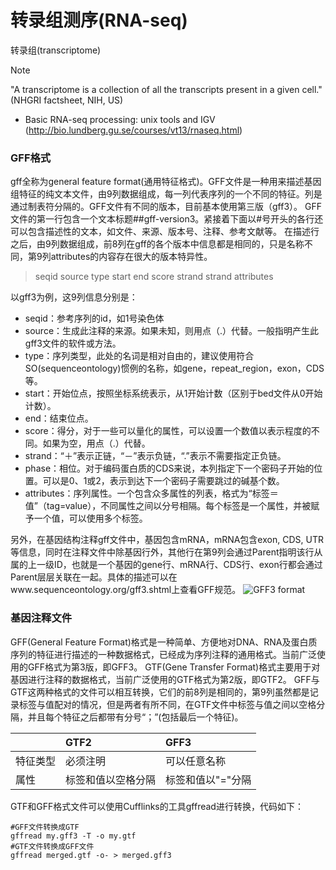 # 转录组测序(RNA-seq)

转录组(transcriptome)

> [!NOTE]
> "A transcriptome is a collection of all the transcripts present in a given cell." (NHGRI factsheet, NIH, US)

* Basic RNA-seq processing: unix tools and IGV (http://bio.lundberg.gu.se/courses/vt13/rnaseq.html)

### GFF格式
gff全称为general feature format(通用特征格式)。GFF文件是一种用来描述基因组特征的纯文本文件，由9列数据组成，每一列代表序列的一个不同的特征。列是通过制表符分隔的。GFF文件有不同的版本，目前基本使用第三版（gff3）。
GFF文件的第一行包含一个文本标题##gff-version3。紧接着下面以#号开头的各行还可以包含描述性的文本，如文件、来源、版本号、注释、参考文献等。
在描述行之后，由9列数据组成，前8列在gff的各个版本中信息都是相同的，只是名称不同，第9列attributes的内容存在很大的版本特异性。
> seqid source type start end score strand strand attributes

以gff3为例，这9列信息分别是：
* seqid：参考序列的id，如1号染色体
* source：生成此注释的来源。如果未知，则用点（.）代替。一般指明产生此gff3文件的软件或方法。
* type：序列类型，此处的名词是相对自由的，建议使用符合SO(sequenceontology)惯例的名称，如gene，repeat_region，exon，CDS等。
* start：开始位点，按照坐标系统表示，从1开始计数（区别于bed文件从0开始计数）。
* end：结束位点。
* score：得分，对于一些可以量化的属性，可以设置一个数值以表示程度的不同。如果为空，用点（.）代替。
* strand：“＋”表示正链，“－”表示负链，“.”表示不需要指定正负链。
* phase：相位。对于编码蛋白质的CDS来说，本列指定下一个密码子开始的位置。可以是0、1或2，表示到达下一个密码子需要跳过的碱基个数。
* attributes：序列属性。一个包含众多属性的列表，格式为“标签＝值”（tag=value），不同属性之间以分号相隔。每个标签是一个属性，并被赋予一个值，可以使用多个标签。

另外，在基因结构注释gff文件中，基因包含mRNA，mRNA包含exon, CDS, UTR等信息，同时在注释文件中除基因行外，其他行在第9列会通过Parent指明该行从属的上一级ID，也就是一个基因的gene行、mRNA行、CDS行、exon行都会通过Parent层层关联在一起。具体的描述可以在www.sequenceontology.org/gff3.shtml上查看GFF规范。
![GFF3 format](http://www.ligene.cn/images/GFF3.png)

### 基因注释文件
GFF(General Feature Format)格式是一种简单、方便地对DNA、RNA及蛋白质序列的特征进行描述的一种数据格式，已经成为序列注释的通用格式。当前广泛使用的GFF格式为第3版，即GFF3。
GTF(Gene Transfer Format)格式主要用于对基因进行注释的数据格式，当前广泛使用的GTF格式为第2版，即GTF2。
GFF与GTF这两种格式的文件可以相互转换，它们的前8列是相同的，第9列虽然都是记录标签与值配对的情况，但是两者有所不同，在GTF文件中标签与值之间以空格分隔，并且每个特征之后都带有分号“；”(包括最后一个特征)。

| |GTF2|GFF3|
|:---|:---|:---|
|特征类型|必须注明|可以任意名称|
|属性|标签和值以空格分隔|标签和值以"="分隔|

GTF和GFF格式文件可以使用Cufflinks的工具gffread进行转换，代码如下：
```
#GFF文件转换成GTF
gffread my.gff3 -T -o my.gtf 
#GTF文件转换成GFF文件
gffread merged.gtf -o- > merged.gff3
```

